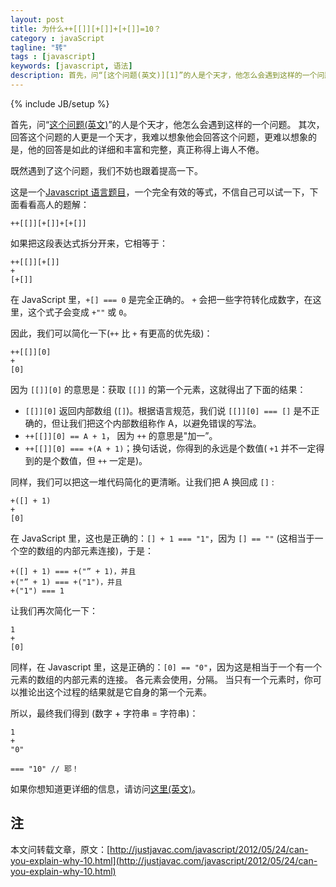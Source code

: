 ```yaml
---
layout: post
title: 为什么++[[]][+[]]+[+[]]=10？
category : javaScript
tagline: "转"
tags : [javascript]
keywords: [javascript, 语法]
description: 首先，问“[这个问题(英文)][1]”的人是个天才，他怎么会遇到这样的一个问题。
---
```

{% include JB/setup %}

首先，问“[这个问题(英文)][1]”的人是个天才，他怎么会遇到这样的一个问题。
其次，回答这个问题的人更是一个天才，我难以想象他会回答这个问题，更难以想象的是，他的回答是如此的详细和丰富和完整，真正称得上诲人不倦。

既然遇到了这个问题，我们不妨也跟着提高一下。

这是一个[Javascript 语言题目](http://justjavac.com/javascript/2012/04/05/you-dont-know-javascript.html)，一个完全有效的等式，不信自己可以试一下，下面看看高人的题解：

    ++[[]][+[]]+[+[]]

如果把这段表达式拆分开来，它相等于：

    ++[[]][+[]]
    +
    [+[]]

在 JavaScript 里，`+[] === 0` 是完全正确的。 `+` 会把一些字符转化成数字，在这里，这个式子会变成 `+""` 或 `0`。

因此，我们可以简化一下(`++` 比 `+` 有更高的优先级)：

    ++[[]][0]
    +
    [0]

因为 `[[]][0]` 的意思是：获取 `[[]]` 的第一个元素，这就得出了下面的结果：

* `[[]][0]` 返回内部数组 (`[]`)。根据语言规范，我们说 `[[]][0] === []` 是不正确的，但让我们把这个内部数组称作 A，以避免错误的写法。 
* `++[[]][0] == A + 1`， 因为 `++` 的意思是"加一”。 
* `++[[]][0] === +(A + 1)`；换句话说，你得到的永远是个数值( `+1` 并不一定得到的是个数值，但 `++` 一定是)。 

同样，我们可以把这一堆代码简化的更清晰。让我们把 A 换回成 `[]` :

    +([] + 1)
    +
    [0]

在 JavaScript 里，这也是正确的：`[] + 1 === "1"`，因为 `[] == ""` (这相当于一个空的数组的内部元素连接)，于是：

    +([] + 1) === +("” + 1)，并且 
    +("” + 1) === +("1")，并且 
    +("1") === 1 

让我们再次简化一下：

    1
    +
    [0]

同样，在 Javascript 里，这是正确的：`[0] == "0"`，因为这是相当于一个有一个元素的数组的内部元素的连接。
各元素会使用，分隔。
当只有一个元素时，你可以推论出这个过程的结果就是它自身的第一个元素。

所以，最终我们得到 (数字 + 字符串 = 字符串)：

    1
    +
    "0"

    === "10" // 耶！

如果你想知道更详细的信息，请访问[这里(英文)][1]。

[1]: http://stackoverflow.com/q/7202157/343194 "Can you explain why ++[[]][+[]]+[+[]] = “10”?"

## 注 ##

本文问转载文章，原文：[http://justjavac.com/javascript/2012/05/24/can-you-explain-why-10.html](http://justjavac.com/javascript/2012/05/24/can-you-explain-why-10.html)